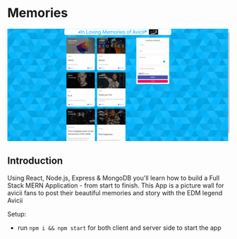 # Memories

![plot](./client/public/demo.png)

## Introduction

Using React, Node.js, Express & MongoDB you'll learn how to build a Full Stack MERN Application - from start to finish. This App is a picture wall for avicii fans to post their beautiful memories and story with the EDM legend Avicii

Setup:

- run `npm i && npm start` for both client and server side to start the app

